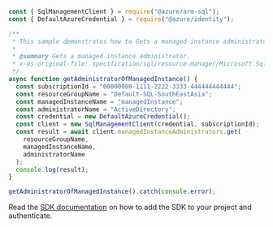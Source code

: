 ```javascript
const { SqlManagementClient } = require("@azure/arm-sql");
const { DefaultAzureCredential } = require("@azure/identity");

/**
 * This sample demonstrates how to Gets a managed instance administrator.
 *
 * @summary Gets a managed instance administrator.
 * x-ms-original-file: specification/sql/resource-manager/Microsoft.Sql/preview/2020-11-01-preview/examples/ManagedInstanceAdministratorGet.json
 */
async function getAdministratorOfManagedInstance() {
  const subscriptionId = "00000000-1111-2222-3333-444444444444";
  const resourceGroupName = "Default-SQL-SouthEastAsia";
  const managedInstanceName = "managedInstance";
  const administratorName = "ActiveDirectory";
  const credential = new DefaultAzureCredential();
  const client = new SqlManagementClient(credential, subscriptionId);
  const result = await client.managedInstanceAdministrators.get(
    resourceGroupName,
    managedInstanceName,
    administratorName
  );
  console.log(result);
}

getAdministratorOfManagedInstance().catch(console.error);
```

Read the [SDK documentation](https://github.com/Azure/azure-sdk-for-js/blob/%40azure%2Farm-sql_9.0.1/sdk/sql/arm-sql/README.md) on how to add the SDK to your project and authenticate.
